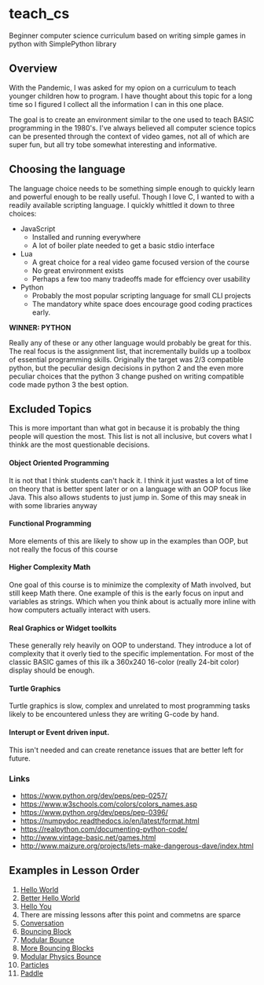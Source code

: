 # teach_cs
Beginner computer science curriculum based on writing simple games in python with SimplePython library

## Overview
With the Pandemic, I was asked for my opion on a curriculum to teach younger children how to program.
I have thought about this topic for a long time so I figured I collect all the information I can in this one place.

The goal is to create an environment similar to the one used to teach BASIC programming in the 1980's. I've always believed all computer science topics
can be presented through the context of video games, not all of which are super fun, but all try tobe somewhat interesting and informative.

## Choosing the language

The language choice needs to be something simple enough to quickly learn and powerful enough to be really useful. Though I love C, I wanted to with a readily
available scripting language. I quickly whittled it down to three choices:

* JavaScript
  * Installed and running everywhere
  * A lot of boiler plate needed to get a basic stdio interface
* Lua
  * A great choice for a real video game focused version of the course
  * No great environment exists
  * Perhaps a few too many tradeoffs made for effciency over usability
* Python
  * Probably the most popular scripting language for small CLI projects
  * The mandatory white space does encourage good coding practices early.

**WINNER: PYTHON**

Really any of these or any other language would probably be great for this. The real focus is the assignment list, that incrementally builds up a toolbox of essential programming skills. Originally the target was 2/3 compatible python, but the peculiar design decisions in python 2 and the even more peculiar choices that the python 3 change pushed on writing compatible code made python 3 the best option.

## Excluded Topics

This is more important than what got in because it is probably the thing people will question the most. This list is not all inclusive, but covers what I thinkk are the most questionable decisions.
#### Object Oriented Programming
It is not that I think students can't hack it. I think it just wastes a lot of time on theory that is better spent later or on a language with an OOP focus like Java. This also allows students to just jump in. Some of this may sneak in with some libraries anyway
#### Functional Programming
More elements of this are likely to show up in the examples than OOP, but not really the focus of this course
#### Higher Complexity Math
One goal of this course is to minimize the complexity of Math involved, but still keep Math there. One example of this is the early focus on input and variables as strings. Which when you think about is actually more inline with how computers actually interact with users.
#### Real Graphics or Widget toolkits
These generally rely heavily on OOP to understand. They introduce a lot of complexity that it overly tied to the specific implementation. For most of the classic BASIC games of this ilk a 360x240 16-color (really 24-bit color) display should be enough.
#### Turtle Graphics
Turtle graphics is slow, complex and unrelated to most programming tasks likely to be encountered unless they are writing G-code by hand.
#### Interupt or Event driven input.
This isn't needed and can create renetance issues that are better left for future.


### Links
 * https://www.python.org/dev/peps/pep-0257/
 * https://www.w3schools.com/colors/colors_names.asp
 * https://www.python.org/dev/peps/pep-0396/
 * https://numpydoc.readthedocs.io/en/latest/format.html
 * https://realpython.com/documenting-python-code/
 * http://www.vintage-basic.net/games.html
 * http://www.maizure.org/projects/lets-make-dangerous-dave/index.html

## Examples in Lesson Order
1. [Hello World](python/HelloWorld.py)
1. [Better Hello World](python/BetterHelloWorld.py)
1. [Hello You](python/HelloYou.py)
1. There are missing lessons after this point and commetns are sparce
1. [Conversation](python/Conversation.py)
1. [Bouncing Block](python/BouncingBall.py)
1. [Modular Bounce](python/ModularBounce.py)
1. [More Bouncing Blocks](python/MoreBalls.py)
1. [Modular Physics Bounce](python/ModularPhysicsBounce.py)
1. [Particles](python/ParticlesBounce.py)
1. [Paddle](python/Paddle.py)



